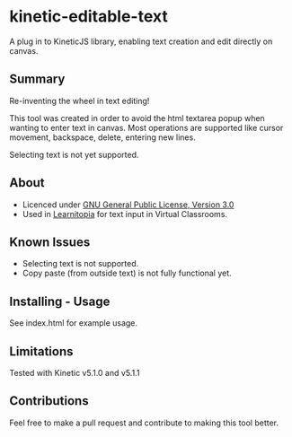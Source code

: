 kinetic-editable-text
=====================

A plug in to KineticJS library, enabling text creation and edit directly on canvas.


Summary
-------

Re-inventing the wheel in text editing!

This tool was created in order to avoid the html textarea popup when wanting to enter text in canvas.
Most operations are supported like cursor movement, backspace, delete, entering new lines.

Selecting text is not yet supported.


About
-----

* Licenced under [GNU General Public License, Version 3.0]
* Used in [Learnitopia] for text input in Virtual Classrooms.


Known Issues
------------

* Selecting text is not supported.
* Copy paste (from outside text) is not fully functional yet.


Installing - Usage
----------

See index.html for example usage.


Limitations
-----------

Tested with Kinetic v5.1.0 and v5.1.1


Contributions
-------------

Feel free to make a pull request and contribute to making this tool better.

[Learnitopia]: https://learnitopia.com
[GNU General Public License, Version 3.0]: http://www.gnu.org/licenses/gpl-3.0-standalone.html